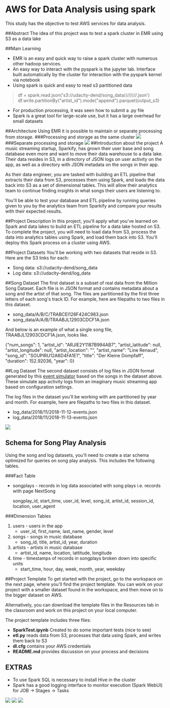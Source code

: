 # AWS for Data Analysis using spark

This study has the objective to test AWS services for data analysis.

##Abstract
The idea of this project was to test a spark cluster in EMR using S3 as a data lake

##Main Learning
- EMR is an easy and quick way to raise a spark cluster with numerous other hadoop services. 
- An easy way to interact with the pyspark is the jupyter lab. Interface built automatically by the cluster for interaction with the pyspark kernel via notebook
- Using spark is quick and easy to read s3 partitioned data
> df = spark.read.json('s3://udacity-dend/song_data//*//*//*//*.json')
> df.write.partitionBy("artist_id").mode("append").parquet(output_s3)
- For production processing, it was seen how to submit a .py file
- Spark is a great tool for large-scale use, but it has a large overhead for small datasets

##Architecture
Using EMR it is possible to maintain or separate processing from storage.
###Processing and storage as the same cluster
<img src="img/Arc1.png">
###Separate processing and storage
<img src="img/Arc2.png">
##Introduction about the project
A music streaming startup, Sparkify, has grown their user base and song database even more and want to move their data warehouse to a data lake. Their data resides in S3, in a directory of JSON logs on user activity on the app, as well as a directory with JSON metadata on the songs in their app.

As their data engineer, you are tasked with building an ETL pipeline that extracts their data from S3, processes them using Spark, and loads the data back into S3 as a set of dimensional tables. This will allow their analytics team to continue finding insights in what songs their users are listening to.

You'll be able to test your database and ETL pipeline by running queries given to you by the analytics team from Sparkify and compare your results with their expected results.

##Project Description
In this project, you'll apply what you've learned on Spark and data lakes to build an ETL pipeline for a data lake hosted on S3. To complete the project, you will need to load data from S3, process the data into analytics tables using Spark, and load them back into S3. You'll deploy this Spark process on a cluster using AWS.

##Project Datasets
You'll be working with two datasets that reside in S3. Here are the S3 links for each:

- Song data: s3://udacity-dend/song_data
- Log data: s3://udacity-dend/log_data

##Song Dataset
The first dataset is a subset of real data from the Million Song Dataset. Each file is in JSON format and contains metadata about a song and the artist of that song. The files are partitioned by the first three letters of each song's track ID. For example, here are filepaths to two files in this dataset.

- song_data/A/B/C/TRABCEI128F424C983.json
- song_data/A/A/B/TRAABJL12903CDCF1A.json

And below is an example of what a single song file, TRAABJL12903CDCF1A.json, looks like.

{"num_songs": 1, "artist_id": "ARJIE2Y1187B994AB7", "artist_latitude": null, "artist_longitude": null, "artist_location": "", "artist_name": "Line Renaud", "song_id": "SOUPIRU12A6D4FA1E1", "title": "Der Kleine Dompfaff", "duration": 152.92036, "year": 0}


##Log Dataset
The second dataset consists of log files in JSON format generated by this [event simulator](https://github.com/Interana/eventsim) based on the songs in the dataset above. These simulate app activity logs from an imaginary music streaming app based on configuration settings.

The log files in the dataset you'll be working with are partitioned by year and month. For example, here are filepaths to two files in this dataset.

- log_data/2018/11/2018-11-12-events.json
- log_data/2018/11/2018-11-13-events.json

<img src="img/log-data.png">

## Schema for Song Play Analysis
Using the song and log datasets, you'll need to create a star schema optimized for queries on song play analysis. This includes the following tables.

###Fact Table
- songplays - records in log data associated with song plays i.e. records with page NextSong
	
	songplay_id, start_time, user_id, level, song_id, artist_id, session_id, location, user_agent

###Dimension Tables
1. users - users in the app
	- user_id, first_name, last_name, gender, level
2. songs - songs in music database
	- song_id, title, artist_id, year, duration
3. artists - artists in music database
	- artist_id, name, location, lattitude, longitude
4. time - timestamps of records in songplays broken down into specific units
	- start_time, hour, day, week, month, year, weekday

##Project Template
To get started with the project, go to the workspace on the next page, where you'll find the project template. You can work on your project with a smaller dataset found in the workspace, and then move on to the bigger dataset on AWS.

Alternatively, you can download the template files in the Resources tab in the classroom and work on this project on your local computer.

The project template includes three files:

- <b>SparkTest.ipynb</b> Created to do some important tests (nice to see)
- <b>etl.py</b> reads data from S3, processes that data using Spark, and writes them back to S3
- <b>dl.cfg</b> contains your AWS credentials
- <b>README.md</b> provides discussion on your process and decisions


## EXTRAS

- To use Spark SQL is necessary to install Hive in the cluster
- Spark has a good logging interface to monitor execution (Spark WebUI) for JOB -> Stages -> Tasks
<img src="img/Stage.png">
<img src="img/Task.png">
<img src="img/DAG.png">
